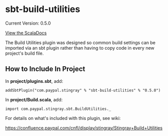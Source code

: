 sbt-build-utilities
===================

Current Version: 0.5.0

[View the ScalaDocs](https://github.paypal.com/pages/Paypal-Commons-R/sbt-build-utilities/api/0.5.0/index.html#com.paypal.stingray.sbt.package)

The Build Utilities plugin was designed so common build settings can be imported via an sbt plugin rather than having to copy code in every new project's build file.

## How to Include In Project

In **project/plugins.sbt**, add:

`addSbtPlugin("com.paypal.stingray" % "sbt-build-utilities" % "0.5.0")`

In **project/Build.scala**, add:

`import com.paypal.stingray.sbt.BuildUtilities._`

For details on what's included with this plugin, see wiki:

https://confluence.paypal.com/cnfl/display/stingray/Stingray+Build+Utilities
